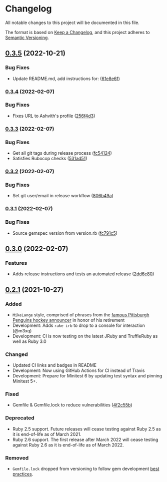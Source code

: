 # Changelog

All notable changes to this project will be documented in this file.

The format is based on [Keep a Changelog](https://keepachangelog.com/en/1.0.0/),
and this project adheres to [Semantic Versioning](https://semver.org/spec/v2.0.0.html).

## [0.3.5](https://github.com/colindean/fillertext/compare/v0.3.4...v0.3.5) (2022-10-21)


### Bug Fixes

* Update README.md, add instructions for: ([61e8e6f](https://github.com/colindean/fillertext/commit/61e8e6fa26f410badac701cdd3b064f29b0f222a))

### [0.3.4](https://github.com/colindean/fillertext/compare/v0.3.3...v0.3.4) (2022-02-07)


### Bug Fixes

* Fixes URL to Ashvith's profile ([256f4d3](https://github.com/colindean/fillertext/commit/256f4d353f19a9cec08d9a6ac76e95d8129933c2))

### [0.3.3](https://github.com/colindean/fillertext/compare/v0.3.2...v0.3.3) (2022-02-07)


### Bug Fixes

* Get all git tags during release process ([fc54124](https://github.com/colindean/fillertext/commit/fc54124f77e218a5ae4f383f4f101e5d1404bcdc))
* Satisfies Rubocop checks ([531ad51](https://github.com/colindean/fillertext/commit/531ad5191f40a23b28006db41cd66eda499c35c8))

### [0.3.2](https://github.com/colindean/fillertext/compare/v0.3.1...v0.3.2) (2022-02-07)


### Bug Fixes

* Set git user/email in release workflow ([806b49a](https://github.com/colindean/fillertext/commit/806b49a46256688c7101cc621d188236deb9fc33))

### [0.3.1](https://github.com/colindean/fillertext/compare/v0.3.0...v0.3.1) (2022-02-07)


### Bug Fixes

* Source gemspec version from version.rb ([fc791c5](https://github.com/colindean/fillertext/commit/fc791c5009ff4dc4ceb2f640687aff1bcfcb7007))

## [0.3.0](https://github.com/colindean/fillertext/compare/v0.2.1...v0.3.0) (2022-02-07)


### Features

* Adds release instructions and tests an automated release ([2dd6c80](https://github.com/colindean/fillertext/commit/2dd6c80d83eac2b7c05e431a505fbb4a4b5da175))


## [0.2.1](https://www.github.com/colindean/fillertext/compare/v0.2.0...v0.2.1) (2021-10-27)

### Added

* `MikeLange` style, comprised of phrases from the [famous Pittsburgh Penguins hockey announcer](https://en.wikipedia.org/wiki/Mike_Lange) in honor of his retirement
* Development: Adds `rake irb` to drop to a console for interaction (@m3xq)
* Development: CI is now testing on the latest JRuby and TruffleRuby as well as Ruby 3.0

### Changed

* Updated CI links and badges in README
* Development: Now using GitHub Actions for CI instead of Travis
* Development: Prepare for Minitest 6 by updating test syntax and pinning Minitest 5+.

### Fixed

* Gemfile & Gemfile.lock to reduce vulnerabilities ([4f2c55b](https://www.github.com/colindean/fillertext/commit/4f2c55b29868d8e9ea174e53508d17167a36c3d7))

### Deprecated

* Ruby 2.5 support. Future releases will cease testing against Ruby 2.5 as it is end-of-life as of March 2021.
* Ruby 2.6 support. The first release after March 2022 will cease testing against Ruby 2.6 as it is end-of-life as of March 2022.

### Removed

* `Gemfile.lock` dropped from versioning to follow gem development [best practices](https://yehudakatz.com/2010/12/16/clarifying-the-roles-of-the-gemspec-and-gemfile/).
